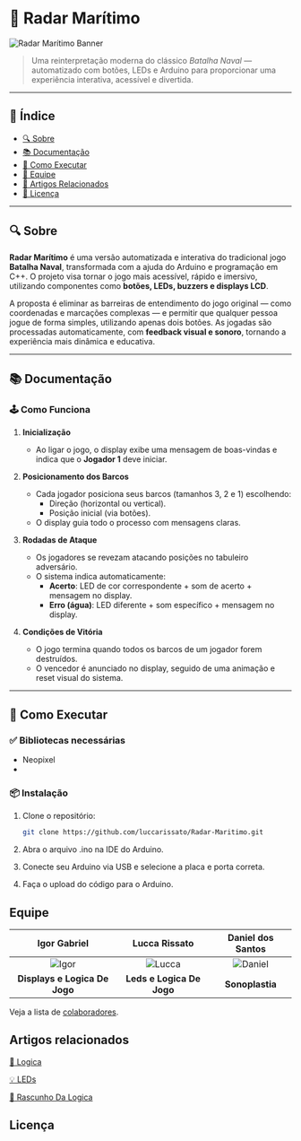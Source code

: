 # 🚢 Radar Marítimo

![Radar Marítimo Banner](https://github.com/user-attachments/assets/aaa78436-055c-4b55-be8c-6c2bfae3a786)

> Uma reinterpretação moderna do clássico *Batalha Naval* — automatizado com botões, LEDs e Arduino para proporcionar uma experiência interativa, acessível e divertida.

---

## 📑 Índice

- [🔍 Sobre](#-sobre)
- [📚 Documentação](#-documentação)
- [🚀 Como Executar](#-como-executar)
- [👥 Equipe](#-equipe)
- [📎 Artigos Relacionados](#-artigos-relacionados)
- [📝 Licença](#-licença)

---

## 🔍 Sobre

**Radar Marítimo** é uma versão automatizada e interativa do tradicional jogo **Batalha Naval**, transformada com a ajuda do Arduino e programação em C++. O projeto visa tornar o jogo mais acessível, rápido e imersivo, utilizando componentes como **botões, LEDs, buzzers e displays LCD**.

A proposta é eliminar as barreiras de entendimento do jogo original — como coordenadas e marcações complexas — e permitir que qualquer pessoa jogue de forma simples, utilizando apenas dois botões. As jogadas são processadas automaticamente, com **feedback visual e sonoro**, tornando a experiência mais dinâmica e educativa.

---

## 📚 Documentação

### 🕹️ Como Funciona

1. **Inicialização**
   - Ao ligar o jogo, o display exibe uma mensagem de boas-vindas e indica que o **Jogador 1** deve iniciar.

2. **Posicionamento dos Barcos**
   - Cada jogador posiciona seus barcos (tamanhos 3, 2 e 1) escolhendo:
     - Direção (horizontal ou vertical).
     - Posição inicial (via botões).
   - O display guia todo o processo com mensagens claras.

3. **Rodadas de Ataque**
   - Os jogadores se revezam atacando posições no tabuleiro adversário.
   - O sistema indica automaticamente:
     - **Acerto**: LED de cor correspondente + som de acerto + mensagem no display.
     - **Erro (água)**: LED diferente + som específico + mensagem no display.

4. **Condições de Vitória**
   - O jogo termina quando todos os barcos de um jogador forem destruídos.
   - O vencedor é anunciado no display, seguido de uma animação e reset visual do sistema.

---

## 🚀 Como Executar

### ✅ Bibliotecas necessárias

- Neopixel
- 

### 📦 Instalação

1. Clone o repositório:
   ```bash
   git clone https://github.com/luccarissato/Radar-Maritimo.git
2. Abra o arquivo .ino na IDE do Arduino.

3. Conecte seu Arduino via USB e selecione a placa e porta correta.

4. Faça o upload do código para o Arduino.


## Equipe 

|                 **Igor Gabriel**                  |                    **Lucca Rissato**                    |                   **Daniel dos Santos**                   |          
| :------------------------------------------------: | :------------------------------------------------------: | :--------------------------------------------------: | 
| ![Igor](https://avatars.githubusercontent.com/u/107767224?v=4) | ![Lucca](https://avatars.githubusercontent.com/luccarissato) | ![Daniel](https://avatars.githubusercontent.com/u/210912757?v=4) | 
|           **Displays e Logica De Jogo**           |              **Leds e Logica De Jogo**               |     **Sonoplastia**      |             

Veja a lista de [colaboradores](https://github.com/luccarissato/Radar-Maritimo/graphs/contributors).

## Artigos relacionados
[🧠 Logica](https://www.canva.com/design/DAGmTMpjgZU/M6ENvyQbRjVcPlpwgezG6w/edit)

[💡 LEDs](https://docs.google.com/document/d/1Sy9DZSqPzpIKdoNRvKYAcvU3oX75fMmVJiSy4DJXtCE/edit?tab=t.0)

[📝 Rascunho Da Logica](https://docs.google.com/document/d/1cCqNBBMvbgPbsKnjYv-kbeMVeqmdhjC4WygrdKPP7Q8/edit?tab=t.0)

## Licença
